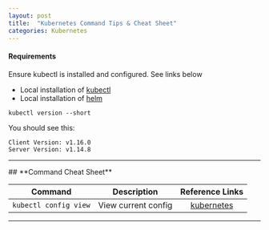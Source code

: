```yaml
---
layout: post
title:  "Kubernetes Command Tips & Cheat Sheet"
categories: Kubernetes
---
```


#### **Requirements**
Ensure kubectl is installed and configured. See links below

* Local installation of [kubectl](https://kubernetes.io/docs/tasks/tools/install-kubectl)
* Local installation of [helm](https://helm.sh/docs/intro/install)
```
kubectl version --short
```
You should see this:
```
Client Version: v1.16.0
Server Version: v1.14.8

```
<hr>
## **Command Cheat Sheet**

|         Command         |      Description       |               Reference Links               |
| :---------------------: | :-------------------:  | :-----------------------------------------: |
|  `kubectl config view`  | View current config    | [kubernetes](https://kubernetes.io/)        |
<hr>
